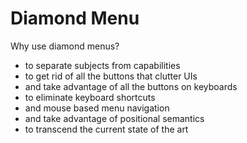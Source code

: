 # Diamond Menu

Why use diamond menus?
  - to separate subjects from capabilities
  - to get rid of all the buttons that clutter UIs
  - and take advantage of all the buttons on keyboards
  - to eliminate keyboard shortcuts
  - and mouse based menu navigation
  - and take advantage of positional semantics
  - to transcend the current state of the art